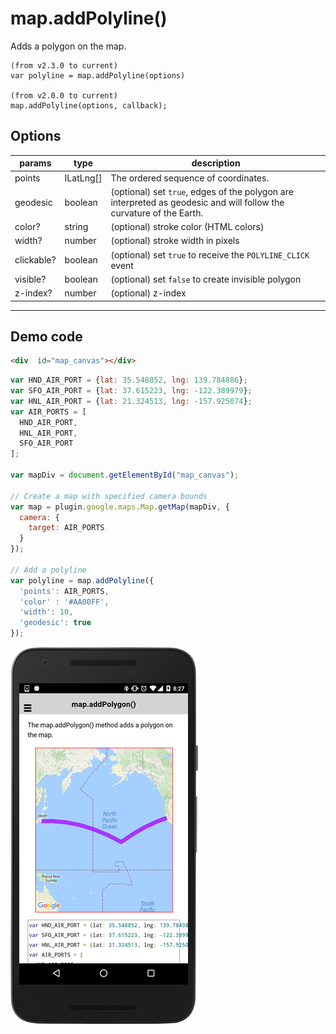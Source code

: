# map.addPolyline()

Adds a polygon on the map.

```
(from v2.3.0 to current)
var polyline = map.addPolyline(options)

(from v2.0.0 to current)
map.addPolyline(options, callback);
```

## Options

params         | type          | description
---------------|---------------|-----------------------------------------------------------------
points         | ILatLng[]     | The ordered sequence of coordinates.
geodesic       | boolean       | (optional) set `true`, edges of the polygon are interpreted as geodesic and will follow the curvature of the Earth.
color?         | string        | (optional) stroke color (HTML colors)
width?         | number        | (optional) stroke width in pixels
clickable?     | boolean       | (optional) set `true` to receive the `POLYLINE_CLICK` event
visible?       | boolean       | (optional) set `false` to create invisible polygon
z-index?       | number        | (optional) z-index
-------------------------------------------------------------------------------------------------

## Demo code

```html
<div  id="map_canvas"></div>
```

```js
var HND_AIR_PORT = {lat: 35.548852, lng: 139.784086};
var SFO_AIR_PORT = {lat: 37.615223, lng: -122.389979};
var HNL_AIR_PORT = {lat: 21.324513, lng: -157.925074};
var AIR_PORTS = [
  HND_AIR_PORT,
  HNL_AIR_PORT,
  SFO_AIR_PORT
];

var mapDiv = document.getElementById("map_canvas");

// Create a map with specified camera bounds
var map = plugin.google.maps.Map.getMap(mapDiv, {
  camera: {
    target: AIR_PORTS
  }
});

// Add a polyline
var polyline = map.addPolyline({
  'points': AIR_PORTS,
  'color' : '#AA00FF',
  'width': 10,
  'geodesic': true
});

```

![](image.png)
